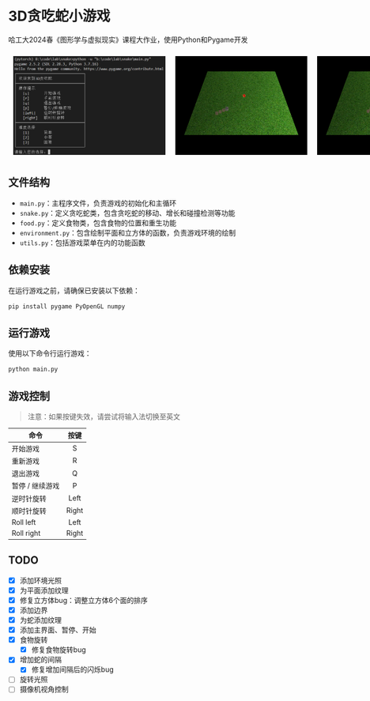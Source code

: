 # 3D贪吃蛇小游戏

哈工大2024春《图形学与虚拟现实》课程大作业，使用Python和Pygame开发
<div style="display: flex; justify-content: space-around;">
  <img src="./images/1.png" alt="Image 1" height="200" style="margin: 10px;">
  <img src="./images/2.png" alt="Image 2" height="200" style="margin: 10px;">
  <img src="./images/3.png" alt="Image 3" height="200" style="margin: 10px;">
</div>

## 文件结构

- `main.py`：主程序文件，负责游戏的初始化和主循环
- `snake.py`：定义贪吃蛇类，包含贪吃蛇的移动、增长和碰撞检测等功能
- `food.py`：定义食物类，包含食物的位置和重生功能
- `environment.py`：包含绘制平面和立方体的函数，负责游戏环境的绘制
- `utils.py`：包括游戏菜单在内的功能函数

## 依赖安装

在运行游戏之前，请确保已安装以下依赖：

```bash
pip install pygame PyOpenGL numpy
```

## 运行游戏

使用以下命令行运行游戏：

```bash
python main.py
```

## 游戏控制
> 注意：如果按键失效，请尝试将输入法切换至英文

| 命令 | 按键 |
| ------- | :-: |
| 开始游戏 | S |
| 重新游戏 | R |
| 退出游戏 | Q |
| 暂停 / 继续游戏 | P |
| 逆时针旋转 | Left |
| 顺时针旋转 | Right |
| Roll left | Left |
| Roll right| Right |


## TODO

- [x] 添加环境光照
- [x] 为平面添加纹理
- [x] 修复立方体bug：调整立方体6个面的排序
- [x] 添加边界
- [x] 为蛇添加纹理
- [x] 添加主界面、暂停、开始
- [x] 食物旋转
  - [x] 修复食物旋转bug
- [x] 增加蛇的间隔
  - [x] 修复增加间隔后的闪烁bug
- [ ] 旋转光照
- [ ] 摄像机视角控制
